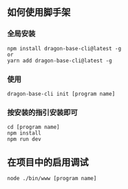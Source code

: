 ## 如何使用脚手架
### 全局安装
```
npm install dragon-base-cli@latest -g
or 
yarn add dragon-base-cli@latest -g
```
### 使用
```
dragon-base-cli init [program name]
```
### 按安装的指引安装即可
```
cd [program name]
npm install
npm run dev
```
## 在项目中的启用调试
```
node ./bin/www [program name]
```